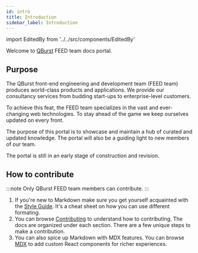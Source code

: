 ```yaml
---
id: intro
title: Introduction
sidebar_label: Introduction
---
```


import EditedBy from '../../src/components/EditedBy'

Welcome to [QBurst](https://www.qburst.com/) FEED team docs portal.

## Purpose

The QBurst front-end engineering and development team (FEED team) produces world-class products and applications. We provide our consultancy services from budding start-ups to enterprise-level customers.

To achieve this feat, the FEED team specializes in the vast and ever-changing web technologies. To stay ahead of the game we keep ourselves updated on every front.

The purpose of this portal is to showcase and maintain a hub of curated and updated knowledge. The portal will also be a guiding light to new members of our team.

The portal is still in an early stage of construction and revision.

## How to contribute

<!-- prettier-ignore -->
:::note
Only QBurst FEED team members can contribute.
:::

1. If you're new to Markdown make sure you get yourself acquainted with the [Style Guide](welcome/style-guide). It's a cheat sheet on how you can use different formating.
1. You can browse [Contributing](welcome/contribute) to understand how to contributing. The docs are organized under each section. There are a few unique steps to make a contribution.
1. You can also spice up Markdown with MDX features. You can browse [MDX](welcome/mdx) to add custom React components for richer experiences.

<EditedBy name="Vijay dev" date="24/02/2020" />
